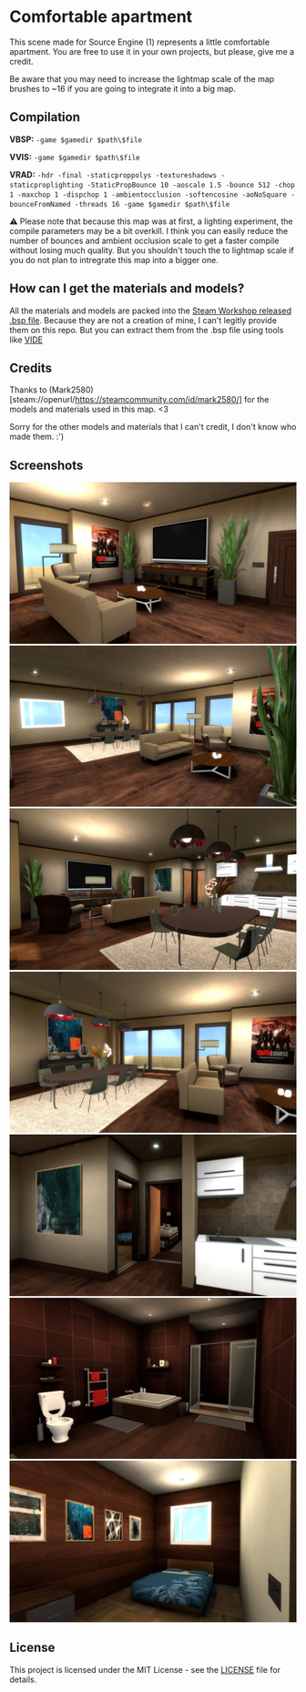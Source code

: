 # Comfortable apartment

This scene made for Source Engine (1) represents a little comfortable apartment. You are free to use it in your own projects, but please, give me a credit.

Be aware that you may need to increase the lightmap scale of the map brushes to ~16 if you are going to integrate it into a big map.

## Compilation

**VBSP:** `-game $gamedir $path\$file`

**VVIS:** `-game $gamedir $path\$file`

**VRAD:** `-hdr -final -staticproppolys -textureshadows -staticproplighting -StaticPropBounce 10 -aoscale 1.5 -bounce 512 -chop 1 -maxchop 1 -dispchop 1 -ambientocclusion -softencosine -aoNoSquare -bounceFromNamed -threads 16 -game $gamedir $path\$file`

⚠️ Please note that because this map was at first, a lighting experiment, the compile parameters may be a bit overkill. I think you can easily reduce the number of bounces and ambient occlusion scale to get a faster compile without losing much quality. But you shouldn't touch the to lightmap scale if you do not plan to intregrate this map into a bigger one.

## How can I get the materials and models?

All the materials and models are packed into the [Steam Workshop released .bsp file](https://steamcommunity.com/sharedfiles/filedetails/?id=3387404618). Because they are not a creation of mine, I can't legitly provide them on this repo. But you can extract them from the .bsp file using tools like [VIDE](https://developer.valvesoftware.com/wiki/VIDE)

## Credits

Thanks to (Mark2580)[steam://openurl/https://steamcommunity.com/id/mark2580/] for the models and materials used in this map. <3

Sorry for the other models and materials that I can't credit, I don't know who made them. :')

## Screenshots

![Screenshot 1](screenshots/1.jpg)
![Screenshot 2](screenshots/2.jpg)
![Screenshot 3](screenshots/3.jpg)
![Screenshot 4](screenshots/4.jpg)
![Screenshot 5](screenshots/5.jpg)
![Screenshot 6](screenshots/6.jpg)
![Screenshot 7](screenshots/7.jpg)

## License

This project is licensed under the MIT License - see the [LICENSE](LICENSE) file for details.
